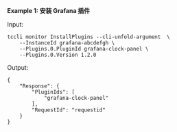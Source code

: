 **Example 1: 安装 Grafana 插件**



Input: 

```
tccli monitor InstallPlugins --cli-unfold-argument  \
    --InstanceId grafana-abcdefgh \
    --Plugins.0.PluginId grafana-clock-panel \
    --Plugins.0.Version 1.2.0
```

Output: 
```
{
    "Response": {
        "PluginIds": [
            "grafana-clock-panel"
        ],
        "RequestId": "requestid"
    }
}
```

